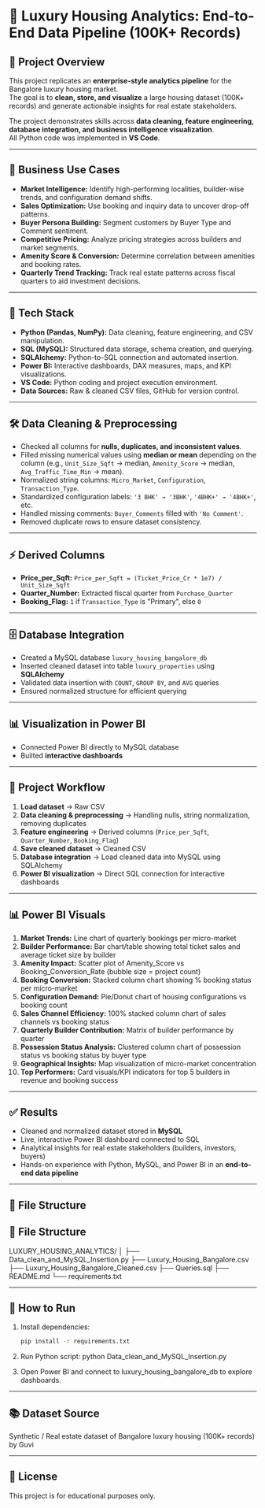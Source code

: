 # 🏡 Luxury Housing Analytics: End-to-End Data Pipeline (100K+ Records)

## 📌 Project Overview
This project replicates an **enterprise-style analytics pipeline** for the Bangalore luxury housing market.  
The goal is to **clean, store, and visualize** a large housing dataset (100K+ records) and generate actionable insights for real estate stakeholders.  

The project demonstrates skills across **data cleaning, feature engineering, database integration, and business intelligence visualization**.  
All Python code was implemented in **VS Code**.  

---

## 🧩 Business Use Cases
- **Market Intelligence:** Identify high-performing localities, builder-wise trends, and configuration demand shifts.  
- **Sales Optimization:** Use booking and inquiry data to uncover drop-off patterns.  
- **Buyer Persona Building:** Segment customers by Buyer Type and Comment sentiment.  
- **Competitive Pricing:** Analyze pricing strategies across builders and market segments.  
- **Amenity Score & Conversion:** Determine correlation between amenities and booking rates.  
- **Quarterly Trend Tracking:** Track real estate patterns across fiscal quarters to aid investment decisions.

---

## 🔧 Tech Stack
- **Python (Pandas, NumPy):** Data cleaning, feature engineering, and CSV manipulation.  
- **SQL (MySQL):** Structured data storage, schema creation, and querying.  
- **SQLAlchemy:** Python-to-SQL connection and automated insertion.  
- **Power BI:** Interactive dashboards, DAX measures, maps, and KPI visualizations.  
- **VS Code:** Python coding and project execution environment.  
- **Data Sources:** Raw & cleaned CSV files, GitHub for version control.  

---

## 🛠 Data Cleaning & Preprocessing
- Checked all columns for **nulls, duplicates, and inconsistent values**.  
- Filled missing numerical values using **median or mean** depending on the column (e.g., `Unit_Size_Sqft` → median, `Amenity_Score` → median, `Avg_Traffic_Time_Min` → mean).  
- Normalized string columns: `Micro_Market`, `Configuration`, `Transaction_Type`.  
- Standardized configuration labels: `'3 BHK' → '3BHK'`, `'4BHK+' → '4BHK+'`, etc.  
- Handled missing comments: `Buyer_Comments` filled with `'No Comment'`.  
- Removed duplicate rows to ensure dataset consistency.  

---

## ⚡ Derived Columns
- **Price_per_Sqft:** `Price_per_Sqft = (Ticket_Price_Cr * 1e7) / Unit_Size_Sqft`  
- **Quarter_Number:** Extracted fiscal quarter from `Purchase_Quarter`  
- **Booking_Flag:** `1` if `Transaction_Type` is "Primary", else `0`  

---

## 🗄 Database Integration
- Created a MySQL database `luxury_housing_bangalore_db`  
- Inserted cleaned dataset into table `luxury_properties` using **SQLAlchemy**  
- Validated data insertion with `COUNT`, `GROUP BY`, and `AVG` queries  
- Ensured normalized structure for efficient querying  

---

## 📊 Visualization in Power BI
- Connected Power BI directly to MySQL database  
- Builted **interactive dashboards**

---

## 📂 Project Workflow
1. **Load dataset** → Raw CSV  
2. **Data cleaning & preprocessing** → Handling nulls, string normalization, removing duplicates  
3. **Feature engineering** → Derived columns (`Price_per_Sqft`, `Quarter_Number`, `Booking_Flag`)  
4. **Save cleaned dataset** → Cleaned CSV  
5. **Database integration** → Load cleaned data into MySQL using SQLAlchemy  
6. **Power BI visualization** → Direct SQL connection for interactive dashboards  

---

## 📊 Power BI Visuals
1. **Market Trends:** Line chart of quarterly bookings per micro-market  
2. **Builder Performance:** Bar chart/table showing total ticket sales and average ticket size by builder  
3. **Amenity Impact:** Scatter plot of Amenity_Score vs Booking_Conversion_Rate (bubble size = project count)  
4. **Booking Conversion:** Stacked column chart showing % booking status per micro-market  
5. **Configuration Demand:** Pie/Donut chart of housing configurations vs booking count  
6. **Sales Channel Efficiency:** 100% stacked column chart of sales channels vs booking status  
7. **Quarterly Builder Contribution:** Matrix of builder performance by quarter  
8. **Possession Status Analysis:** Clustered column chart of possession status vs booking status by buyer type  
9. **Geographical Insights:** Map visualization of micro-market concentration  
10. **Top Performers:** Card visuals/KPI indicators for top 5 builders in revenue and booking success  

---

## ✅ Results
- Cleaned and normalized dataset stored in **MySQL**  
- Live, interactive Power BI dashboard connected to SQL  
- Analytical insights for real estate stakeholders (builders, investors, buyers)  
- Hands-on experience with Python, MySQL, and Power BI in an **end-to-end data pipeline**  

---

## 📂 File Structure
## 📂 File Structure
LUXURY_HOUSING_ANALYTICS/
│
├── Data_clean_and_MySQL_Insertion.py
├── Luxury_Housing_Bangalore.csv
├── Luxury_Housing_Bangalore_Cleaned.csv
├── Queries.sql
├── README.md
└── requirements.txt



---

## 📌 How to Run
1. Install dependencies:  
   ```bash
   pip install -r requirements.txt

2. Run Python script: python Data_clean_and_MySQL_Insertion.py


3. Open Power BI and connect to luxury_housing_bangalore_db to explore dashboards.

---

## 📚 Dataset Source

Synthetic / Real estate dataset of Bangalore luxury housing (100K+ records) by Guvi

---

## 📜 License
This project is for educational purposes only.